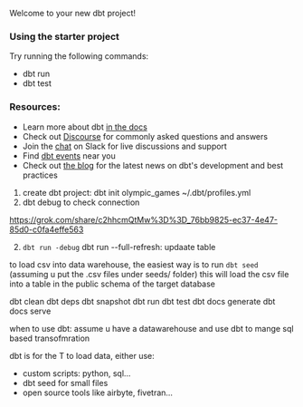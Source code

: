 Welcome to your new dbt project!

### Using the starter project

Try running the following commands:
- dbt run
- dbt test


### Resources:
- Learn more about dbt [in the docs](https://docs.getdbt.com/docs/introduction)
- Check out [Discourse](https://discourse.getdbt.com/) for commonly asked questions and answers
- Join the [chat](https://community.getdbt.com/) on Slack for live discussions and support
- Find [dbt events](https://events.getdbt.com) near you
- Check out [the blog](https://blog.getdbt.com/) for the latest news on dbt's development and best practices


1. create dbt project: dbt init olympic_games
~/.dbt/profiles.yml  
2. dbt debug to check connection

https://grok.com/share/c2hhcmQtMw%3D%3D_76bb9825-ec37-4e47-85d0-c0fa4effe563

2. `dbt run -debug`
dbt run --full-refresh: updaate table

to load csv into data warehouse, the easiest way is to run `dbt seed` (assuming u put the .csv files under seeds/ folder)
this will load the csv file into a table in the public schema of the target database

dbt clean
dbt deps
dbt snapshot
dbt run 
dbt test
dbt docs generate
dbt docs serve

when to use dbt: assume u have a datawarehouse and use dbt to mange sql based transofmration

dbt is for the T
to load data, either use:
- custom scripts: python, sql...
- dbt seed for small files
- open source tools like airbyte, fivetran...